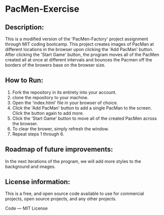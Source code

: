 # PacMen-Exercise
## Description:
This is a modified version of the 'PacMen-Factory' project assignment through MIT coding bootcamp.
This project creates images of PacMan at different locations in the browser upon clicking the 'Add PacMan' button. After clicking the 'Start Game' button, the program moves all of the PacMen created all at once at different intervals and bounces the Pacmen off the borders of the browers base on the browser size.
## How to Run:
1. Fork the repository in its entirety into your account.
2. clone the repository to your machine.
3. Open the 'index.html' file in your browser of choice.
4. Click the 'Add PacMan' button to add a single PacMan to the screen. Click the button again to add more.
5. Click the 'Start Game' button to move all of the created PacMen across the browser.
6. To clear the brower, simply refresh the window.
7. Repeat steps 1 through 6.
## Roadmap of future improvements:
In the next iterations of the program, we will add more styles to the background and images.
## License information:
This is a free, and open source code available to use for commercial projects, open source projects, and any other projects.

Code — MIT License
